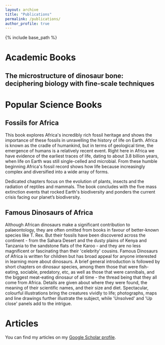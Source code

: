 ```yaml
---
layout: archive
title: "Publications"
permalink: /publications/
author_profile: true
---
```


{% include base_path %}
# Academic Books
## The microstructure of dinosaur bone: deciphering biology with fine-scale techniques


# Popular Science Books

## Fossils for Africa
This book explores Africa's incredibly rich fossil heritage and shows the importance of these fossils in unravelling the history of life on Earth. Africa is known as the cradle of humankind, but in terms of geological time, the emergence of humans is a relatively recent event. Right here in Africa we have evidence of the earliest traces of life, dating to about 3.8 billion years, when life on Earth was still single-celled and microbial. From these humble beginning Africa's fossil record shows how life because increasingly complex and diversified into a wide array of forms.

Dedicated chapters focus on the evolution of plants, insects and the radiation of reptiles and mammals. The book concludes with the five mass extinction events that rocked Earth's biodiversity and ponders the current crisis facing our planet’s biodiversity.


## Famous Dinosaurs of Africa
Although African dinosaurs make a significant contribution to palaeontology, they are often omitted from books in favour of better-known species like T. Rex. But their fossils have been discovered across the continent - from the Sahara Desert and the dusty plains of Kenya and Tanzania to the sandstone flats of the Karoo - and they are no less magnificent or fascinating than their 'celebrity' cousins. Famous Dinosaurs of Africa is written for children but has broad appeal for anyone interested in learning more about dinosaurs. A brief general introduction is followed by short chapters on dinosaur species, among them those that were fish-eating, sociable, predatory, etc, as well as those that were cannibals, and the biggest meat-eating dinosaur of all time - the thread being that they all come from Africa. Details are given about where they were found, the meaning of their scientific names, and their size and diet. Spectacular, colourful illustrations bring the creatures vividly to life; photographs, maps and line drawings further illustrate the subject, while 'Unsolved' and 'Up close' panels add to the intrigue.

# Articles

You can find my articles on my [Google Scholar profile](https://scholar.google.com/citations?user=jYYbmqEAAAAJ).
